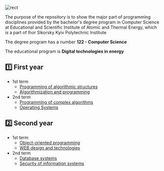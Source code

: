 ![rect](https://capsule-render.vercel.app/api?type=rect&color=0:673AB7,100:73C2CF&text=%20%20KPI%20%20&fontAlign=30&fontSize=30&textBg=true&fontColor=bfe2e2&desc=labouratory%20works&descAlign=60&descAlignY=50&descSize=40)

The purpose of the repository is to show the major part of programming disciplines provided by the bachelor's degree program in Computer Science at Educational and Scientific Institute of Atomic and Thermal Energy, which is a part of Ihor Sikorsky Kyiv Polytechnic Institute <br>

The degree program has a number **122 - Computer Science**  <br>

The educational program is **Digital technologies in energy**


## :one: First year
- 1st term
  - [Programming of algorithmic structures](https://github.com/mickzle/KPI_Chores/tree/main/1st%20term/Programming%20of%20algorithmic%20structures)
  - [Algorithmization and programming](https://github.com/mickzle/KPI_Chores/tree/main/1st%20term/Algorithmization%20and%20programming)
- 2nd term
  - [Programming of complex algorithms](https://github.com/mickzle/KPI_Chores/tree/main/2nd%20term/Programming%20of%20complex%20algorithms)
  - [Operating Systems](https://github.com/mickzle/KPI_Chores/tree/main/2nd%20term/Operating%20systems)

## :two: Second year
- 1st term
  - [Object-oriented programming](https://github.com/mickzle/KPI_Chores/tree/main/3rd%20term/Object-oriented%20programming)
  - [WEB design and technologies](https://github.com/mickzle/KPI_Chores/tree/main/3rd%20term/WEB%20design%20and%20technologies)
- 2nd term
  - [Database systems](https://github.com/mickzle/KPI_Chores/tree/main/4th%20term/Database%20systems)
  - [Security of information systems](https://github.com/mickzle/KPI_Chores/tree/main/4th%20term/Security%20of%20information%20systems)
